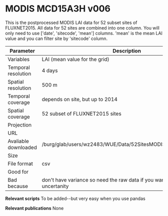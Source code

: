 # MODIS MCD15A3H v006

This is the postprocessed MODIS LAI data for 52 subset sites of FLUXNET2015. All data for 52 sites are combined into one column. You will only need to use ['date', 'sitecode', 'mean'] columns. 'mean' is the mean LAI value and you can filter site by 'sitecode' column. 



| Parameter     | Description |
| ---      | ---       |
| Variables            |    LAI (mean value for the grid)   |
| Temporal resolution  |     4 days      |
| Spatial resolution   |     500 m                |
| Temporal coverage    | depends on site, but up to 2014  |
| Spatial coverage     |   52 subset of FLUXNET2015 sites                  |
| Projection           |                     |
| URL                  |                     |
| Avaliable downloaded | /burg/glab/users/wz2483/WUE/Data/52SitesMODIS_LAITimeSeries.csv |
| Size                 |                  |
| File format          |     csv          |
| Good for             |                     |
| Bad because          | don't have variance so need the raw data if you want to incorporate uncertanity                    |



**Relevant scripts**
To be added--but very easy when you use pandas



**Relevant publications**
None
